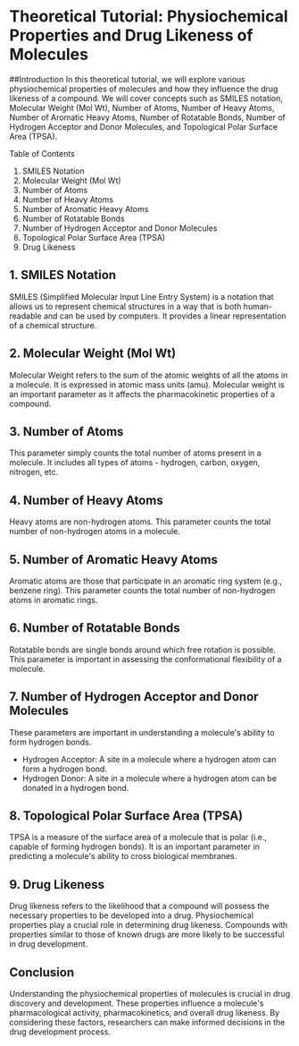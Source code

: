# Theoretical Tutorial: Physiochemical Properties and Drug Likeness of Molecules

##Introduction
In this theoretical tutorial, we will explore various physiochemical properties of molecules and how they influence the drug likeness of a compound. We will cover concepts such as SMILES notation, Molecular Weight (Mol Wt), Number of Atoms, Number of Heavy Atoms, Number of Aromatic Heavy Atoms, Number of Rotatable Bonds, Number of Hydrogen Acceptor and Donor Molecules, and Topological Polar Surface Area (TPSA).

Table of Contents
1. SMILES Notation
2. Molecular Weight (Mol Wt)
3. Number of Atoms
4. Number of Heavy Atoms
5. Number of Aromatic Heavy Atoms
6. Number of Rotatable Bonds
7. Number of Hydrogen Acceptor and Donor Molecules
8. Topological Polar Surface Area (TPSA)
9. Drug Likeness

## 1. SMILES Notation
SMILES (Simplified Molecular Input Line Entry System) is a notation that allows us to represent chemical structures in a way that is both human-readable and can be used by computers. It provides a linear representation of a chemical structure.

## 2. Molecular Weight (Mol Wt)
Molecular Weight refers to the sum of the atomic weights of all the atoms in a molecule. It is expressed in atomic mass units (amu). Molecular weight is an important parameter as it affects the pharmacokinetic properties of a compound.

## 3. Number of Atoms
This parameter simply counts the total number of atoms present in a molecule. It includes all types of atoms - hydrogen, carbon, oxygen, nitrogen, etc.

## 4. Number of Heavy Atoms
Heavy atoms are non-hydrogen atoms. This parameter counts the total number of non-hydrogen atoms in a molecule.

## 5. Number of Aromatic Heavy Atoms
Aromatic atoms are those that participate in an aromatic ring system (e.g., benzene ring). This parameter counts the total number of non-hydrogen atoms in aromatic rings.

## 6. Number of Rotatable Bonds
Rotatable bonds are single bonds around which free rotation is possible. This parameter is important in assessing the conformational flexibility of a molecule.

## 7. Number of Hydrogen Acceptor and Donor Molecules
These parameters are important in understanding a molecule's ability to form hydrogen bonds. 
- Hydrogen Acceptor: A site in a molecule where a hydrogen atom can form a hydrogen bond.
- Hydrogen Donor: A site in a molecule where a hydrogen atom can be donated in a hydrogen bond.

## 8. Topological Polar Surface Area (TPSA)
TPSA is a measure of the surface area of a molecule that is polar (i.e., capable of forming hydrogen bonds). It is an important parameter in predicting a molecule's ability to cross biological membranes.

## 9. Drug Likeness
Drug likeness refers to the likelihood that a compound will possess the necessary properties to be developed into a drug. Physiochemical properties play a crucial role in determining drug likeness. Compounds with properties similar to those of known drugs are more likely to be successful in drug development.

## Conclusion
Understanding the physiochemical properties of molecules is crucial in drug discovery and development. These properties influence a molecule's pharmacological activity, pharmacokinetics, and overall drug likeness. By considering these factors, researchers can make informed decisions in the drug development process.
